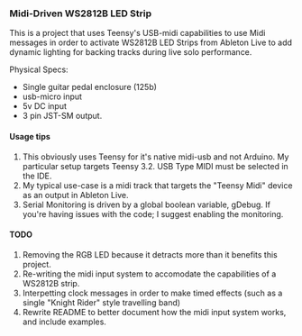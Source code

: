 
### Midi-Driven WS2812B LED Strip

This is a project that uses Teensy's USB-midi capabilities to use Midi messages in order to activate WS2812B LED Strips from Ableton Live
to add dynamic lighting for backing tracks during live solo performance.

Physical Specs:
  * Single guitar pedal enclosure (125b) 
  * usb-micro input 
  * 5v DC input 
  * 3 pin JST-SM output.


#### Usage tips

1) This obviously uses Teensy for it's native midi-usb and not Arduino. My particular setup targets Teensy 3.2. USB Type MIDI must be selected in the IDE.
2) My typical use-case is a midi track that targets the "Teensy Midi" device as an output in Ableton Live.
3) Serial Monitoring is driven by a global boolean variable, gDebug. If you're having issues with the code; I suggest enabling the monitoring.


#### TODO

1) Removing the RGB LED because it detracts more than it benefits this project.
2) Re-writing the midi input system to accomodate the capabilities of a WS2812B strip.
3) Interpetting clock messages in order to make timed effects (such as a single "Knight Rider" style travelling band)
4) Rewrite README to better document how the midi input system works, and include examples.
